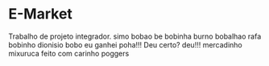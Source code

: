 # E-Market
Trabalho de projeto integrador.
simo bobao
be bobinha
burno bobalhao
rafa bobinho
dionisio bobo
eu ganhei poha!!!
Deu certo?
deu!!!
mercadinho mixuruca feito com carinho
poggers
